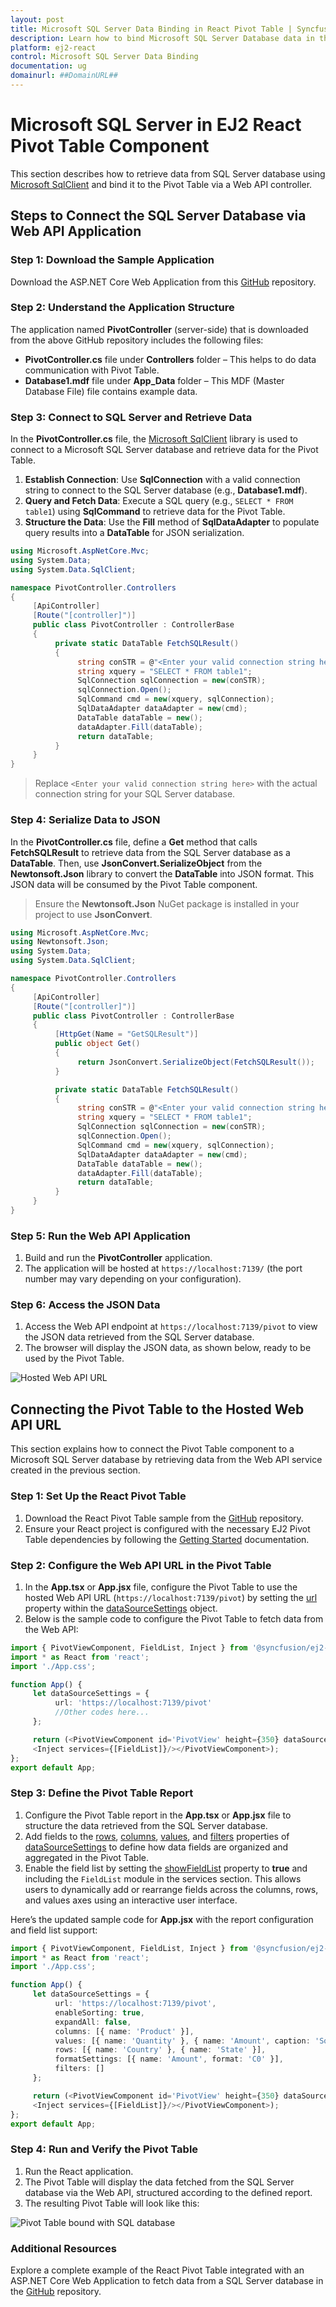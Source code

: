 ```yaml
---
layout: post
title: Microsoft SQL Server Data Binding in React Pivot Table | Syncfusion
description: Learn how to bind Microsoft SQL Server Database data in the Syncfusion React Pivot Table component of Syncfusion Essential JS 2 and more.
platform: ej2-react
control: Microsoft SQL Server Data Binding
documentation: ug
domainurl: ##DomainURL##
---
```


# Microsoft SQL Server in EJ2 React Pivot Table Component

This section describes how to retrieve data from SQL Server database using [Microsoft SqlClient](https://learn.microsoft.com/en-us/dotnet/api/system.data.sqlclient?view=dotnet-plat-ext-7.0) and bind it to the Pivot Table via a Web API controller.

## Steps to Connect the SQL Server Database via Web API Application

### Step 1: Download the Sample Application
Download the ASP.NET Core Web Application from this [GitHub](https://github.com/SyncfusionExamples/how-to-bind-SQL-database-to-pivot-table) repository.

### Step 2: Understand the Application Structure
The application named **PivotController** (server-side) that is downloaded from the above GitHub repository includes the following files:

- **PivotController.cs** file under **Controllers** folder – This helps to do data communication with Pivot Table.
- **Database1.mdf** file under **App_Data** folder – This MDF (Master Database File) file contains example data.

### Step 3: Connect to SQL Server and Retrieve Data
In the **PivotController.cs** file, the [Microsoft SqlClient](https://learn.microsoft.com/en-us/dotnet/api/system.data.sqlclient?view=dotnet-plat-ext-7.0) library is used to connect to a Microsoft SQL Server database and retrieve data for the Pivot Table.

1. **Establish Connection**: Use **SqlConnection** with a valid connection string to connect to the SQL Server database (e.g., **Database1.mdf**).
2. **Query and Fetch Data**: Execute a SQL query (e.g., `SELECT * FROM table1`) using **SqlCommand** to retrieve data for the Pivot Table.
3. **Structure the Data**: Use the **Fill** method of **SqlDataAdapter** to populate query results into a **DataTable** for JSON serialization.

```csharp
using Microsoft.AspNetCore.Mvc;
using System.Data;
using System.Data.SqlClient;

namespace PivotController.Controllers
{
     [ApiController]
     [Route("[controller]")]
     public class PivotController : ControllerBase
     {
          private static DataTable FetchSQLResult()
          {
               string conSTR = @"<Enter your valid connection string here>";
               string xquery = "SELECT * FROM table1";
               SqlConnection sqlConnection = new(conSTR);
               sqlConnection.Open();
               SqlCommand cmd = new(xquery, sqlConnection);
               SqlDataAdapter dataAdapter = new(cmd);
               DataTable dataTable = new();
               dataAdapter.Fill(dataTable);
               return dataTable;
          }
     }
}
```

> Replace `<Enter your valid connection string here>` with the actual connection string for your SQL Server database.

### Step 4: Serialize Data to JSON
In the **PivotController.cs** file, define a **Get** method that calls **FetchSQLResult** to retrieve data from the SQL Server database as a **DataTable**. Then, use **JsonConvert.SerializeObject** from the **Newtonsoft.Json** library to convert the **DataTable** into JSON format. This JSON data will be consumed by the Pivot Table component.

> Ensure the **Newtonsoft.Json** NuGet package is installed in your project to use **JsonConvert**.

```csharp
using Microsoft.AspNetCore.Mvc;
using Newtonsoft.Json;
using System.Data;
using System.Data.SqlClient;

namespace PivotController.Controllers
{
     [ApiController]
     [Route("[controller]")]
     public class PivotController : ControllerBase
     {
          [HttpGet(Name = "GetSQLResult")]
          public object Get()
          {
               return JsonConvert.SerializeObject(FetchSQLResult());
          }

          private static DataTable FetchSQLResult()
          {
               string conSTR = @"<Enter your valid connection string here>";
               string xquery = "SELECT * FROM table1";
               SqlConnection sqlConnection = new(conSTR);
               sqlConnection.Open();
               SqlCommand cmd = new(xquery, sqlConnection);
               SqlDataAdapter dataAdapter = new(cmd);
               DataTable dataTable = new();
               dataAdapter.Fill(dataTable);
               return dataTable;
          }
     }
}
```

### Step 5: Run the Web API Application
1. Build and run the **PivotController** application.
2. The application will be hosted at `https://localhost:7139/` (the port number may vary depending on your configuration).

### Step 6: Access the JSON Data
1. Access the Web API endpoint at `https://localhost:7139/pivot` to view the JSON data retrieved from the SQL Server database.
2. The browser will display the JSON data, as shown below, ready to be used by the Pivot Table.

![Hosted Web API URL](../images/code-web-app.jpeg)

## Connecting the Pivot Table to the Hosted Web API URL

This section explains how to connect the Pivot Table component to a Microsoft SQL Server database by retrieving data from the Web API service created in the previous section.

### Step 1: Set Up the React Pivot Table
1. Download the React Pivot Table sample from the [GitHub](https://github.com/SyncfusionExamples/how-to-bind-SQL-database-to-pivot-table) repository.
2. Ensure your React project is configured with the necessary EJ2 Pivot Table dependencies by following the [Getting Started](https://ej2.syncfusion.com/react/documentation/pivotview/getting-started) documentation.

### Step 2: Configure the Web API URL in the Pivot Table
1. In the **App.tsx** or **App.jsx** file, configure the Pivot Table to use the hosted Web API URL (`https://localhost:7139/pivot`) by setting the [url](https://ej2.syncfusion.com/react/documentation/api/pivotview/dataSourceSettings/#url) property within the [dataSourceSettings](https://ej2.syncfusion.com/react/documentation/api/pivotview/dataSourceSettings/) object.
2. Below is the sample code to configure the Pivot Table to fetch data from the Web API:

```typescript
import { PivotViewComponent, FieldList, Inject } from '@syncfusion/ej2-react-pivotview';
import * as React from 'react';
import './App.css';

function App() {
     let dataSourceSettings = {
          url: 'https://localhost:7139/pivot'
          //Other codes here...
     };

     return (<PivotViewComponent id='PivotView' height={350} dataSourceSettings={dataSourceSettings} showFieldList={true}>
     <Inject services={[FieldList]}/></PivotViewComponent>);
};
export default App;
```

### Step 3: Define the Pivot Table Report
1. Configure the Pivot Table report in the **App.tsx** or **App.jsx** file to structure the data retrieved from the SQL Server database.
2. Add fields to the [rows](https://ej2.syncfusion.com/react/documentation/api/pivotview/dataSourceSettings/#rows), [columns](https://ej2.syncfusion.com/react/documentation/api/pivotview/dataSourceSettings/#columns), [values](https://ej2.syncfusion.com/react/documentation/api/pivotview/dataSourceSettings/#values), and [filters](https://ej2.syncfusion.com/react/documentation/api/pivotview/dataSourceSettings/#filters) properties of [dataSourceSettings](https://ej2.syncfusion.com/react/documentation/api/pivotview/dataSourceSettings/) to define how data fields are organized and aggregated in the Pivot Table.
3. Enable the field list by setting the [showFieldList](https://ej2.syncfusion.com/react/documentation/api/pivotview/#showfieldlist) property to **true** and including the `FieldList` module in the services section. This allows users to dynamically add or rearrange fields across the columns, rows, and values axes using an interactive user interface.

Here’s the updated sample code for **App.jsx** with the report configuration and field list support:

```typescript
import { PivotViewComponent, FieldList, Inject } from '@syncfusion/ej2-react-pivotview';
import * as React from 'react';
import './App.css';

function App() {
     let dataSourceSettings = {
          url: 'https://localhost:7139/pivot',
          enableSorting: true,
          expandAll: false,
          columns: [{ name: 'Product' }],
          values: [{ name: 'Quantity' }, { name: 'Amount', caption: 'Sold Amount' }],
          rows: [{ name: 'Country' }, { name: 'State' }],
          formatSettings: [{ name: 'Amount', format: 'C0' }],
          filters: []
     };

     return (<PivotViewComponent id='PivotView' height={350} dataSourceSettings={dataSourceSettings} showFieldList={true}>
     <Inject services={[FieldList]}/></PivotViewComponent>);
};
export default App;
```

### Step 4: Run and Verify the Pivot Table
1. Run the React application.
2. The Pivot Table will display the data fetched from the SQL Server database via the Web API, structured according to the defined report.
3. The resulting Pivot Table will look like this:

![Pivot Table bound with SQL database](../images/sql-data-binding.png)

### Additional Resources
Explore a complete example of the React Pivot Table integrated with an ASP.NET Core Web Application to fetch data from a SQL Server database in the [GitHub](https://github.com/SyncfusionExamples/how-to-bind-SQL-database-to-pivot-table) repository.